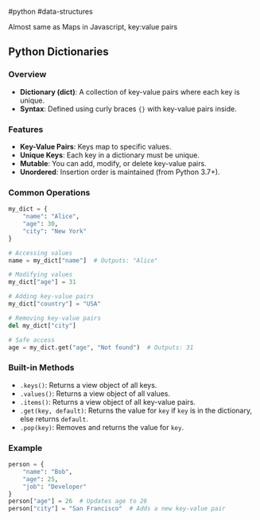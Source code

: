 #python #data-structures

Almost same as Maps in Javascript, key:value pairs

## Python Dictionaries

### Overview
- **Dictionary (dict)**: A collection of key-value pairs where each key is unique.
- **Syntax**: Defined using curly braces `{}` with key-value pairs inside.

### Features
- **Key-Value Pairs**: Keys map to specific values.
- **Unique Keys**: Each key in a dictionary must be unique.
- **Mutable**: You can add, modify, or delete key-value pairs.
- **Unordered**: Insertion order is maintained (from Python 3.7+).

### Common Operations
```python
my_dict = {
    "name": "Alice",
    "age": 30,
    "city": "New York"
}

# Accessing values
name = my_dict["name"]  # Outputs: "Alice"

# Modifying values
my_dict["age"] = 31

# Adding key-value pairs
my_dict["country"] = "USA"

# Removing key-value pairs
del my_dict["city"]

# Safe access
age = my_dict.get("age", "Not found")  # Outputs: 31
```

### Built-in Methods
- `.keys()`: Returns a view object of all keys.
- `.values()`: Returns a view object of all values.
- `.items()`: Returns a view object of all key-value pairs.
- `.get(key, default)`: Returns the value for `key` if `key` is in the dictionary, else returns `default`.
- `.pop(key)`: Removes and returns the value for `key`.

### Example
```python
person = {
    "name": "Bob",
    "age": 25,
    "job": "Developer"
}
person["age"] = 26  # Updates age to 26
person["city"] = "San Francisco"  # Adds a new key-value pair
```